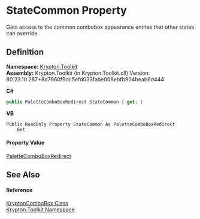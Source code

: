 # StateCommon Property


Gets access to the common combobox appearance entries that other states can override.



## Definition
**Namespace:** <a href="79d2eac2-21f4-54ff-7552-b20c33c30600.md">Krypton.Toolkit</a>  
**Assembly:** Krypton.Toolkit (in Krypton.Toolkit.dll) Version: 80.23.10.287+8d7660f9dc5efd033fabe008ebfb904beab6d444

**C#**
``` C#
public PaletteComboBoxRedirect StateCommon { get; }
```
**VB**
``` VB
Public ReadOnly Property StateCommon As PaletteComboBoxRedirect
	Get
```



#### Property Value
<a href="2b9ce149-6ca5-dccc-bf24-c10c74f98e68.md">PaletteComboBoxRedirect</a>

## See Also


#### Reference
<a href="6e3c34ba-a54b-38d7-c887-9815158b827f.md">KryptonComboBox Class</a>  
<a href="79d2eac2-21f4-54ff-7552-b20c33c30600.md">Krypton.Toolkit Namespace</a>  
